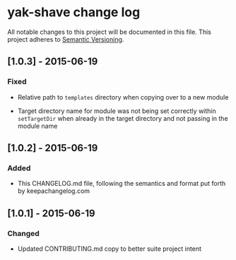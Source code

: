 # yak-shave change log

All notable changes to this project will be documented in this file.
This project adheres to [Semantic Versioning](http://semver.org/).

## [1.0.3] - 2015-06-19

### Fixed

  - Relative path to `templates` directory when copying over to a new
    module
  
  - Target directory name for module was not being set correctly within
    `setTargetDir` when already in the target directory and not passing
    in the module name

## [1.0.2] - 2015-06-19

### Added

  - This CHANGELOG.md file, following the semantics and format put forth
    by keepachangelog.com

## [1.0.1] - 2015-06-19

### Changed

  - Updated CONTRIBUTING.md copy to better suite project intent
